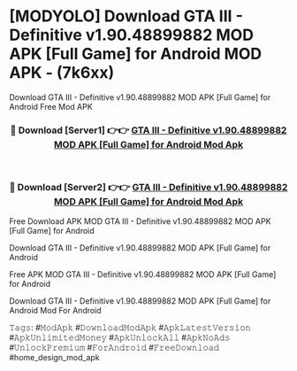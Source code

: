 # [MODYOLO] Download GTA III - Definitive v1.90.48899882 MOD APK [Full Game] for Android MOD APK - (7k6xx)
Download GTA III - Definitive v1.90.48899882 MOD APK [Full Game] for Android Free Mod APK

<div align="center">
<h3>🔴 Download [Server1] 👉👉 <a href="https://apk-comot.site?title=GTA_III_-_Definitive_v1.90.48899882_MOD_APK_[Full_Game]_for_Android">GTA III - Definitive v1.90.48899882 MOD APK [Full Game] for Android Mod Apk</a></h3><br>

<h3>🔴 Download [Server2] 👉👉 <a href="https://apk-comot.site?title=GTA_III_-_Definitive_v1.90.48899882_MOD_APK_[Full_Game]_for_Android">GTA III - Definitive v1.90.48899882 MOD APK [Full Game] for Android Mod Apk</a></h3>
</div>


Free Download APK MOD GTA III - Definitive v1.90.48899882 MOD APK [Full Game] for Android

Download GTA III - Definitive v1.90.48899882 MOD APK [Full Game] for Android 

Free APK MOD GTA III - Definitive v1.90.48899882 MOD APK [Full Game] for Android 

Download GTA III - Definitive v1.90.48899882 MOD APK [Full Game] for Android Mod For Android

𝚃𝚊𝚐𝚜: #𝙼𝚘𝚍𝙰𝚙𝚔 #𝙳𝚘𝚠𝚗𝚕𝚘𝚊𝚍𝙼𝚘𝚍𝙰𝚙𝚔 #𝙰𝚙𝚔𝙻𝚊𝚝𝚎𝚜𝚝𝚅𝚎𝚛𝚜𝚒𝚘𝚗 #𝙰𝚙𝚔𝚄𝚗𝚕𝚒𝚖𝚒𝚝𝚎𝚍𝙼𝚘𝚗𝚎𝚢 #𝙰𝚙𝚔𝚄𝚗𝚕𝚘𝚌𝚔𝙰𝚕𝚕 #𝙰𝚙𝚔𝙽𝚘𝙰𝚍𝚜 #𝚄𝚗𝚕𝚘𝚌𝚔𝙿𝚛𝚎𝚖𝚒𝚞𝚖 #𝙵𝚘𝚛𝙰𝚗𝚍𝚛𝚘𝚒𝚍 #𝙵𝚛𝚎𝚎𝙳𝚘𝚠𝚗𝚕𝚘𝚊𝚍 #home_design_mod_apk